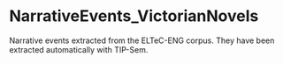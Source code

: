 # NarrativeEvents_VictorianNovels
Narrative events extracted from the ELTeC-ENG corpus. They have been extracted automatically with TIP-Sem.
